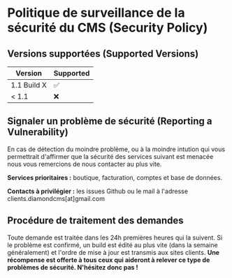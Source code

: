 # Politique de surveillance de la sécurité du CMS (Security Policy)

## Versions supportées (Supported Versions)

| Version     | Supported          |
| -------     | ------------------ |
| 1.1 Build X | :white_check_mark: |
| < 1.1       | :x:                |

## Signaler un problème de sécurité (Reporting a Vulnerability)

En cas de détection du moindre problème, ou à la moindre intution qui vous permettrait d'affirmer que la sécurité des services suivant est menacée nous vous remercions de nous contacter au plus vite.

**Services prioritaires :** boutique, facturation, comptes et base de données. 

**Contacts à privilégier :** les issues Github ou le mail à l'adresse clients.diamondcms[at]gmail.com 

## Procédure de traitement des demandes

Toute demande est traitée dans les 24h premières heures qui la suivent. Si le problème est confirmé, un build est édité au plus vite (dans la semaine généralement) et l'ordre de mise à jour est transmis aux sites clients. **Une récompense est offerte à tous ceux qui aideront à relever ce type de problèmes de sécurité. N'hésitez donc pas !**

